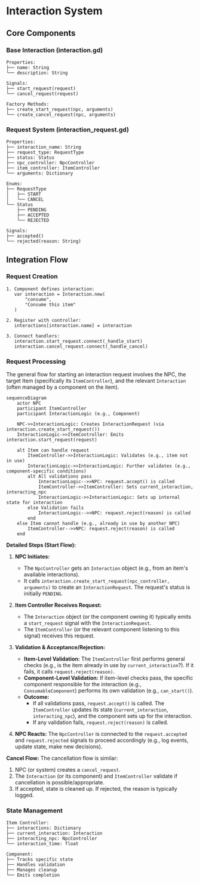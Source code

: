 # Interaction System

## Core Components

### Base Interaction (interaction.gd)
```
Properties:
├── name: String
└── description: String

Signals:
├── start_request(request)
└── cancel_request(request)

Factory Methods:
├── create_start_request(npc, arguments)
└── create_cancel_request(npc, arguments)
```

### Request System (interaction_request.gd)
```
Properties:
├── interaction_name: String
├── request_type: RequestType
├── status: Status
├── npc_controller: NpcController
├── item_controller: ItemController
└── arguments: Dictionary

Enums:
├── RequestType
│   ├── START
│   └── CANCEL
└── Status
    ├── PENDING
    ├── ACCEPTED
    └── REJECTED

Signals:
├── accepted()
└── rejected(reason: String)
```

## Integration Flow

### Request Creation
```
1. Component defines interaction:
   var interaction = Interaction.new(
       "consume",
       "Consume this item"
   )

2. Register with controller:
   interactions[interaction.name] = interaction

3. Connect handlers:
   interaction.start_request.connect(_handle_start)
   interaction.cancel_request.connect(_handle_cancel)
```

### Request Processing

The general flow for starting an interaction request involves the NPC, the target Item (specifically its `ItemController`), and the relevant `Interaction` (often managed by a component on the item).

```mermaid
sequenceDiagram
    actor NPC
    participant ItemController
    participant InteractionLogic (e.g., Component)

    NPC->>InteractionLogic: Creates InteractionRequest (via interaction.create_start_request())
    InteractionLogic->>ItemController: Emits interaction.start_request(request)
    
    alt Item can handle request
        ItemController->>InteractionLogic: Validates (e.g., item not in use)
        InteractionLogic->>InteractionLogic: Further validates (e.g., component-specific conditions)
        alt All validations pass
            InteractionLogic-->>NPC: request.accept() is called
            ItemController->>ItemController: Sets current_interaction, interacting_npc
            InteractionLogic->>InteractionLogic: Sets up internal state for interaction
        else Validation fails
            InteractionLogic-->>NPC: request.reject(reason) is called
        end
    else Item cannot handle (e.g., already in use by another NPC)
        ItemController-->>NPC: request.reject(reason) is called
    end
```

**Detailed Steps (Start Flow):**

1.  **NPC Initiates:**
    *   The `NpcController` gets an `Interaction` object (e.g., from an item's available interactions).
    *   It calls `interaction.create_start_request(npc_controller, arguments)` to create an `InteractionRequest`. The request's status is initially `PENDING`.

2.  **Item Controller Receives Request:**
    *   The `Interaction` object (or the component owning it) typically emits a `start_request` signal with the `InteractionRequest`.
    *   The `ItemController` (or the relevant component listening to this signal) receives this request.

3.  **Validation & Acceptance/Rejection:**
    *   **Item-Level Validation:** The `ItemController` first performs general checks (e.g., is the item already in use by `current_interaction`?). If it fails, it calls `request.reject(reason)`.
    *   **Component-Level Validation:** If item-level checks pass, the specific component responsible for the interaction (e.g., `ConsumableComponent`) performs its own validation (e.g., `can_start()`).
    *   **Outcome:**
        *   If all validations pass, `request.accept()` is called. The `ItemController` updates its state (`current_interaction`, `interacting_npc`), and the component sets up for the interaction.
        *   If any validation fails, `request.reject(reason)` is called.

4.  **NPC Reacts:** The `NpcController` is connected to the `request.accepted` and `request.rejected` signals to proceed accordingly (e.g., log events, update state, make new decisions).

**Cancel Flow:**
The cancellation flow is similar:
1.  NPC (or system) creates a `cancel_request`.
2.  The `Interaction` (or its component) and `ItemController` validate if cancellation is possible/appropriate.
3.  If accepted, state is cleaned up. If rejected, the reason is typically logged.

### State Management
```
Item Controller:
├── interactions: Dictionary
├── current_interaction: Interaction
├── interacting_npc: NpcController
└── interaction_time: float

Component:
├── Tracks specific state
├── Handles validation
├── Manages cleanup
└── Emits completion
```
